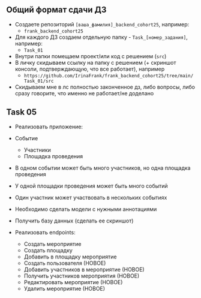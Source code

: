 ## Общий формат сдачи ДЗ

* Создаете репозиторий `[ваша_фамилия]_backend_cohort25`, например:
    * `frank_backend_cohort25`
* Для каждого ДЗ создаем отдельную папку - `Task_[номер_задания]`, например:
    * `Task_01`
* Внутри папки помещаем проект/или код с решением (`src`)
* В личку скидываем ссылку на папку с решением (+ скриншот консоли, подтверждающую, что все работает), например
    * `https://github.com/IrinaFrank/frank_backend_cohort25/tree/main/Task_01/src`
* Скидываем мне в лс полностью законченное дз, либо вопросы, либо сразу говорите, что именно не работает/не доделано

## Task 05

* Реализовать приложение:

* Событие
  * Участники
  * Площадка проведения

* В одном событии может быть много участников, но одна площадка проведения
* У одной площадки проведения может быть много событий
* Один участник может участвовать в нескольких событиях

* Необходимо сделать модели с нужными аннотациями
* Получить базу данных (сделать ее скриншот)
* Реализовать endpoints:
  * Создать мероприятие
  * Создать площадку
  * Добавить в площадку мероприятие
  * Создать пользователя (НОВОЕ)
  * Добавить участников в мероприятие (НОВОЕ)
  * Получить участников мероприятия (НОВОЕ)
  * Редактировать мероприятие (НОВОЕ)
  * Удалить мероприятие (НОВОЕ)

